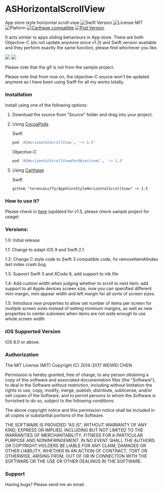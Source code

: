 ASHorizontalScrollView
=================================

App store style horizontal scroll view
![Swift Version](https://img.shields.io/badge/Swift-3.0.1-orange.svg) 
![License MIT](https://img.shields.io/badge/License-MIT-lightgrey.svg) 
![Plaform](https://img.shields.io/badge/Platform-iOS-lightgrey.svg )
[![Carthage compatible](https://img.shields.io/badge/Carthage-compatible-brightgreen.svg)](https://github.com/Carthage/Carthage)
[![Pod Version](https://img.shields.io/badge/Pod-1.1.0-6193DF.svg)](https://cocoapods.org/)

It acts similar to apps sliding behaviours in App store. There are both Objective-C (do not update anymore since v1.3) and Swift version available and they perform exactly the same function, please find whichever you like.

![](/images/thumbookr1.gif)  ![](/images/thumbookr2.gif)

Please note that the gif is not from the sample project.

Please note that from now on, the objective-C source won't be updated anymore as I have been using Swift for all my works totally.

### Installation
Install using one of the following options:

1. Download the source from "Source" folder and drag into your project.
2. Using [CocoaPods](http://cocoapods.org)

    Swift
    ```ruby
    pod 'ASHorizontalScrollView', '~> 1.5'
    ```

    Objective-C
    ```ruby
    pod 'ASHorizontalScrollViewForObjectiveC', '~> 1.3'
    ```

3. Using [Carthage](https://github.com/Carthage/Carthage)

    Swift
    ```shell
    github "terenceLuffy/AppStoreStyleHorizontalScrollView" ~> 1.5
    ```

### How to use it?
Please check in [here](http://terenceluffy.github.io/how-to-use-ASHorizontalScrollView/) (updated for v1.5, please check sample project for usage)

### Versions:
1.0: Initial release

1.1: Change to adapt iOS 9 and Swift 2.1

1.2: Change C style code to Swift 3 compatible code, fix removeItemAtIndex last index crash bug

1.3: Supoort Swift 3 and XCode 8, add support to nib file

1.4: Add custom width when judging whether to scroll to next item; add support to all Apple devices screen size, now you can specified different mini margin, mini appear width and left margin for all sorts of screen sizes. 

1.5: Introduce new properties to allow set number of items per screen for multiple screen sizes instead of setting minimum margins, as well as new properties to center subviews when items are not wide enough to use whole screen width

### iOS Supported Version
iOS 8.0 or above.

### Authorization
The MIT License (MIT)
Copyright (C) 2014-2017 WEIWEI CHEN

Permission is hereby granted, free of charge, to any person obtaining a copy of this software and associated documentation files (the "Software"), to deal in the Software without restriction, including without limitation the rights to use, copy, modify, merge, publish, distribute, sublicense, and/or sell copies of the Software, and to permit persons to whom the Software is furnished to do so, subject to the following conditions:

The above copyright notice and this permission notice shall be included in all copies or substantial portions of the Software.

THE SOFTWARE IS PROVIDED "AS IS", WITHOUT WARRANTY OF ANY KIND, EXPRESS OR IMPLIED, INCLUDING BUT NOT LIMITED TO THE WARRANTIES OF MERCHANTABILITY, FITNESS FOR A PARTICULAR PURPOSE AND NONINFRINGEMENT. IN NO EVENT SHALL THE AUTHORS OR COPYRIGHT HOLDERS BE LIABLE FOR ANY CLAIM, DAMAGES OR OTHER LIABILITY, WHETHER IN AN ACTION OF CONTRACT, TORT OR OTHERWISE, ARISING FROM, OUT OF OR IN CONNECTION WITH THE SOFTWARE OR THE USE OR OTHER DEALINGS IN THE SOFTWARE.

### Support
Having bugs? Please send me an email.
